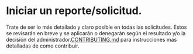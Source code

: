 # Iniciar un reporte/solicitud.

Trate de ser lo más detallado y claro posible en todas las solicitudes.
Estos se revisarán en breve y se aplicarán o denegarán según el resultado y/o la decisión del administrador.[CONTRIBUTING.md](https://github.com/El-Salty/Salty-Ghost-Script/blob/main/CONTRIBUTING.md) para instrucciones mas detalladas de como contribuir.

